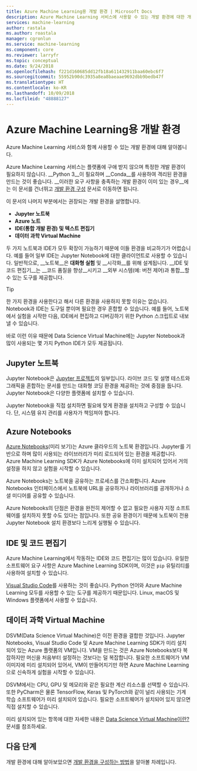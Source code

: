 ```yaml
---
title: Azure Machine Learning용 개발 환경 | Microsoft Docs
description: Azure Machine Learning 서비스에 사용할 수 있는 개발 환경에 대한 개요입니다. Python 3이 개발 환경의 유일한 요구 사항이지만 Conda 환경도 사용하는 것이 좋습니다. 개발 도구로는 Jupyter Notebook, Azure Notebooks 및 IDE/코드 편집기를 사용하는 것이 좋습니다.
services: machine-learning
author: rastala
ms.author: roastala
manager: cgronlun
ms.service: machine-learning
ms.component: core
ms.reviewer: larryfr
ms.topic: conceptual
ms.date: 9/24/2018
ms.openlocfilehash: f221d160685dd12fb18a611432911baa60ebc6f7
ms.sourcegitcommit: 55952b90dc3935a8ea8baeaae9692dbb9bedb47f
ms.translationtype: HT
ms.contentlocale: ko-KR
ms.lasthandoff: 10/09/2018
ms.locfileid: "48888127"
---
```

# <a name="development-environment-for-azure-machine-learning"></a>Azure Machine Learning용 개발 환경 

Azure Machine Learning 서비스와 함께 사용할 수 있는 개발 환경에 대해 알아봅니다. 

Azure Machine Learning 서비스는 플랫폼에 구애 받지 않으며 특정한 개발 환경이 필요하지 않습니다. __Python 3__이 필요하며 __Conda__를 사용하여 격리된 환경을 만드는 것이 좋습니다. __이러한 요구 사항을 충족하는 개발 환경이 이미 있는 경우__에는 이 문서를 건너뛰고 [개발 환경 구성](how-to-configure-environment.md) 문서로 이동하면 됩니다.

이 문서의 나머지 부분에서는 권장되는 개발 환경을 설명합니다.

* __Jupyter 노트북__
* __Azure 노트__
* __IDE(통합 개발 환경) 및 텍스트 편집기__
* __데이터 과학 Virtual Machine__

두 가지 노트북과 IDE가 모두 확장이 가능하기 때문에 이들 환경을 비교하기가 어렵습니다. 예를 들어 일부 IDE는 Jupyter Notebook에 대한 클라이언트로 사용할 수 있습니다. 일반적으로, __노트북__은 __대화형 실험__ 및 __시각화__를 위해 설계됩니다. __IDE 및 코드 편집기__는 __코드 품질을 향상__시키고 __외부 시스템(예: 버전 제어)과 통합__할 수 있는 도구를 제공합니다.

> [!TIP]
> 한 가지 환경을 사용한다고 해서 다른 환경을 사용하지 못할 이유는 없습니다. Notebook과 IDE는 도구일 뿐이며 필요한 경우 혼합할 수 있습니다. 예를 들어, 노트북에서 실험을 시작한 다음, IDE에서 편집하고 디버깅하기 위한 Python 스크립트로 내보낼 수 있습니다.
>
> 바로 이런 이유 때문에 Data Science Virtual Machine에는 Jupyter Notebook과 많이 사용되는 몇 가지 Python IDE가 모두 제공됩니다.

## <a name="jupyter-notebooks"></a>Jupyter 노트북

Jupyter Notebook은 [Jupyter 프로젝트](https://jupyter.org/)의 일부입니다. 라이브 코드 및 설명 테스트와 그래픽을 혼합하는 문서를 만드는 대화형 코딩 환경을 제공하는 것에 중점을 둡니다. Jupyter Notebook은 다양한 플랫폼에 설치할 수 있습니다.

Jupyter Notebook을 직접 설치하면 필요에 맞게 환경을 설치하고 구성할 수 있습니다. 단, 시스템 유지 관리를 사용자가 책임져야 합니다.

## <a name="azure-notebooks"></a>Azure Notebooks

[Azure Notebooks](https://notebooks.azure.com)(미리 보기)는 Azure 클라우드의 노트북 환경입니다. Jupyter를 기반으로 하며 많이 사용되는 라이브러리가 미리 로드되어 있는 환경을 제공합니다. Azure Machine Learning SDK가 Azure Notebooks에 이미 설치되어 있어서 거의 설정을 하지 않고 실험을 시작할 수 있습니다.

Azure Notebooks는 노트북을 공유하는 프로세스를 간소화합니다. Azure Notebooks 인터페이스에서 노트북에 URL을 공유하거나 라이브러리를 공개하거나 소셜 미디어를 공유할 수 있습니다.

Azure Notebooks의 단점은 환경을 완전히 제어할 수 없고 필요한 사용자 지정 소프트웨어를 설치하지 못할 수도 있다는 점입니다. 또한 공유 환경이기 때문에 노트북이 전용 Jupyter Notebook 설치 환경보다 느리게 실행될 수 있습니다.

## <a name="ides-and-code-editors"></a>IDE 및 코드 편집기

Azure Machine Learning에서 작동하는 IDE와 코드 편집기는 많이 있습니다. 유일한 소프트웨어 요구 사항은 Azure Machine Learning SDK이며, 이것은 `pip` 유틸리티를 사용하여 설치할 수 있습니다.

[Visual Studio Code](https://code.visualstudio.com/)를 사용하는 것이 좋습니다. Python 언어와 Azure Machine Learning 모두를 사용할 수 있는 도구를 제공하기 때문입니다. Linux, macOS 및 Windows 플랫폼에서 사용할 수 있습니다.

## <a name="data-science-virtual-machine"></a>데이터 과학 Virtual Machine

DSVM(Data Science Virtual Machine)은 이전 환경을 결합한 것입니다. Jupyter Notebooks, Visual Studio Code 및 Azure Machine Learning SDK가 미리 설치되어 있는 Azure 플랫폼의 VM입니다. VM을 만드는 것은 Azure Notebooks보다 복잡하지만 머신을 처음부터 설정하는 것보다는 덜 복잡합니다. 필요한 소프트웨어가 VM 이미지에 미리 설치되어 있어서, VM이 만들어지기만 하면 Azure Machine Learning으로 신속하게 실험을 시작할 수 있습니다.

DSVM에서는 CPU, GPU 및 메모리와 같은 필요한 계산 리소스를 선택할 수 있습니다. 또한 PyCharm은 물론 TensorFlow, Keras 및 PyTorch와 같이 널리 사용되는 기계 학습 소프트웨어가 미리 설치되어 있습니다. 필요한 소프트웨어가 설치되어 있지 않으면 직접 설치할 수 있습니다.

미리 설치되어 있는 항목에 대한 자세한 내용은 [Data Science Virtual Machine이란?](../data-science-virtual-machine/overview.md) 문서를 참조하세요.

## <a name="next-steps"></a>다음 단계

개발 환경에 대해 알아보았으면 [개발 환경을 구성하는 방법](how-to-configure-environment.md)을 알아볼 차례입니다.

